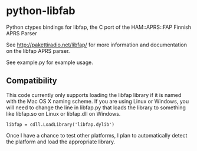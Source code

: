 python-libfab
=============

Python ctypes bindings for libfap, the C port of the HAM::APRS::FAP Finnish APRS Parser

See <http://pakettiradio.net/libfap/> for more information and documentation on the libfap APRS parser.

See example.py for example usage.

Compatibility
-------------

This code currently only supports loading the libfap library if it is named with the Mac OS X naming scheme. If you are using Linux or Windows, you will need to change the line in libfap.py that loads the library to something like libfap.so on Linux or libfap.dll on Windows.

    libfap = cdll.LoadLibrary('libfap.dylib')

Once I have a chance to test other platforms, I plan to automatically detect the platform and load the appropriate library.
